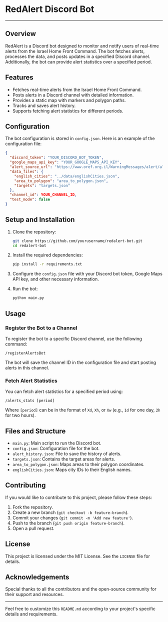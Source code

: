 # RedAlert Discord Bot
---
## Overview
RedAlert is a Discord bot designed to monitor and notify users of real-time alerts from the Israel Home Front Command. The bot fetches alerts, processes the data, and posts updates in a specified Discord channel. Additionally, the bot can provide alert statistics over a specified period.

## Features
- Fetches real-time alerts from the Israel Home Front Command.
- Posts alerts in a Discord channel with detailed information.
- Provides a static map with markers and polygon paths.
- Tracks and saves alert history.
- Supports fetching alert statistics for different periods.

## Configuration
The bot configuration is stored in `config.json`. Here is an example of the configuration file:

```json
{
  "discord_token": "YOUR_DISCORD_BOT_TOKEN",
  "google_maps_api_key": "YOUR_GOOGLE_MAPS_API_KEY",
  "alert_source_url": "https://www.oref.org.il/WarningMessages/alert/alerts.json",
  "data_files": {
    "english_cities": "../data/englishCities.json",
    "area_to_polygon": "area_to_polygon.json",
    "targets": "targets.json"
  },
  "channel_id": YOUR_CHANNEL_ID,
  "test_mode": false
}
```

## Setup and Installation
1. Clone the repository:
   ```bash
   git clone https://github.com/yourusername/redalert-bot.git
   cd redalert-bot
   ```

2. Install the required dependencies:
   ```bash
   pip install -r requirements.txt
   ```

3. Configure the `config.json` file with your Discord bot token, Google Maps API key, and other necessary information.

4. Run the bot:
   ```bash
   python main.py
   ```

## Usage
### Register the Bot to a Channel
To register the bot to a specific Discord channel, use the following command:
```
/registerAlertsBot
```
The bot will save the channel ID in the configuration file and start posting alerts in this channel.

### Fetch Alert Statistics
You can fetch alert statistics for a specified period using:
```
/alerts_stats [period]
```
Where `[period]` can be in the format of `Xd`, `Xh`, or `Xw` (e.g., `1d` for one day, `2h` for two hours).

## Files and Structure
- `main.py`: Main script to run the Discord bot.
- `config.json`: Configuration file for the bot.
- `alert_history.json`: File to save the history of alerts.
- `targets.json`: Contains the target areas for alerts.
- `area_to_polygon.json`: Maps areas to their polygon coordinates.
- `englishCities.json`: Maps city IDs to their English names.

## Contributing
If you would like to contribute to this project, please follow these steps:
1. Fork the repository.
2. Create a new branch (`git checkout -b feature-branch`).
3. Commit your changes (`git commit -m 'Add new feature'`).
4. Push to the branch (`git push origin feature-branch`).
5. Open a pull request.

## License
This project is licensed under the MIT License. See the `LICENSE` file for details.

## Acknowledgements
Special thanks to all the contributors and the open-source community for their support and resources.

---

Feel free to customize this `README.md` according to your project's specific details and requirements.
